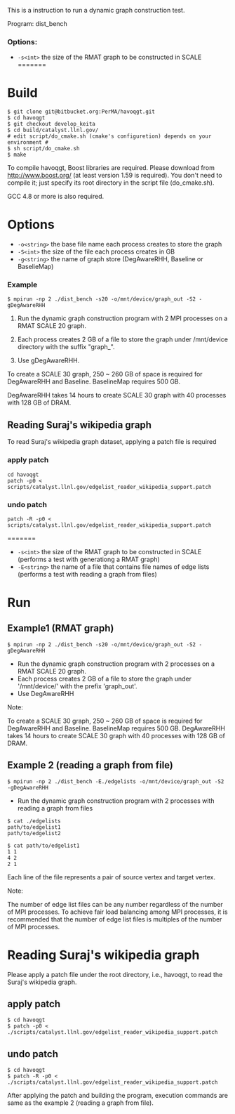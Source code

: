 This is a instruction to run a dynamic graph construction test.

Program: dist_bench

### Options:
+ `-s<int>`
	the size of the RMAT graph to be constructed in SCALE
=======
# Build
```
$ git clone git@bitbucket.org:PerMA/havoqgt.git
$ cd havoqgt
$ git checkout develop_keita
$ cd build/catalyst.llnl.gov/
# edit script/do_cmake.sh (cmake's configuretion) depends on your environment #
$ sh script/do_cmake.sh
$ make
```
To compile havoqgt, Boost libraries are required. Please download from http://www.boost.org/ (at least version 1.59 is required).
You don't need to compile it; just specify its root directory in the script file (do_cmake.sh).

GCC 4.8 or more is also required.

# Options
+ `-o<string>`
	the base file name each process creates to store the graph
+ `-S<int>`
	the size of the file each process creates in GB
+ `-g<string>`
	the name of  graph store (DegAwareRHH, Baseline or BaselieMap)

### Example
``
$ mpirun -np 2 ./dist_bench -s20 -o/mnt/device/graph_out -S2 -gDegAwareRHH
``

1. Run the dynamic graph construction program with 2 MPI processes on a RMAT SCALE 20 graph.

2. Each process creates 2 GB of a file to store the graph under /mnt/device directory with the suffix "graph_".

3. Use gDegAwareRHH.

To create a SCALE 30 graph, 250 ~ 260 GB of space is required for DegAwareRHH and Baseline. BaselineMap requires 500 GB.

DegAwareRHH takes 14 hours to create SCALE 30 graph with 40 processes with 128 GB of DRAM.


## Reading Suraj's wikipedia graph
To read Suraj's wikipedia graph dataset, applying a patch file is required
### apply patch
```
cd havoqgt
patch -p0 < scripts/catalyst.llnl.gov/edgelist_reader_wikipedia_support.patch
```
### undo patch
```
patch -R -p0 < scripts/catalyst.llnl.gov/edgelist_reader_wikipedia_support.patch
```
=======
+ `-s<int>`
	the size of the RMAT graph to be constructed in SCALE (performs a test with generationg a RMAT graph)
+ `-E<string>`
	the name of a file that contains file names of edge lists (performs a test with reading a graph from files)

# Run
## Example1 (RMAT graph)
```
$ mpirun -np 2 ./dist_bench -s20 -o/mnt/device/graph_out -S2 -gDegAwareRHH
```

* Run the dynamic graph construction program with 2 processes on a RMAT SCALE 20 graph.
* Each process creates 2 GB of a file to store the graph under '/mnt/device/' with the prefix 'graph_out'.
* Use DegAwareRHH

Note:

To create a SCALE 30 graph, 250 ~ 260 GB of space is required for DegAwareRHH and Baseline. BaselineMap requires 500 GB.
DegAwareRHH takes 14 hours to create SCALE 30 graph with 40 processes with 128 GB of DRAM.

## Example 2 (reading a graph from file)
```
$ mpirun -np 2 ./dist_bench -E./edgelists -o/mnt/device/graph_out -S2 -gDegAwareRHH
```
* Run the dynamic graph construction program with 2 processes with reading a graph from files
```
$ cat ./edgelists
path/to/edgelist1
path/to/edgelist2

$ cat path/to/edgelist1
1 1
4 2
2 1
```
Each line of the file represents a pair of source vertex and target vertex.

Note:

The number of edge list files can be any number regardless of the number of MPI processes.
To achieve fair load balancing among MPI processes, it is recommended that the number of edge list files is multiples of the number of MPI processes.

# Reading Suraj's wikipedia graph
Please apply a patch file under the root directory, i.e., havoqgt, to read the Suraj's wikipedia graph.
## apply patch
```
$ cd havoqgt
$ patch -p0 < ./scripts/catalyst.llnl.gov/edgelist_reader_wikipedia_support.patch
```
## undo patch
```
$ cd havoqgt
$ patch -R -p0 < ./scripts/catalyst.llnl.gov/edgelist_reader_wikipedia_support.patch
```
After applying the patch and building the program, execution commands are same as the example 2 (reading a graph from file).

